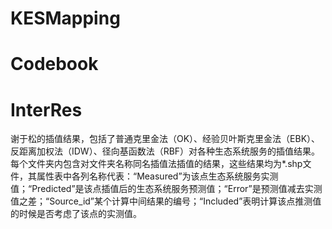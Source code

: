 # KESMapping

# Codebook 

# InterRes

谢于松的插值结果，包括了普通克里金法（OK）、经验贝叶斯克里金法（EBK）、反距离加权法（IDW）、径向基函数法（RBF）对各种生态系统服务的插值结果。每个文件夹内包含对文件夹名称同名插值法插值的结果，这些结果均为*.shp文件，其属性表中各列名称代表：“Measured”为该点生态系统服务实测值；“Predicted”是该点插值后的生态系统服务预测值；“Error”是预测值减去实测值之差；“Source_id”某个计算中间结果的编号；“Included”表明计算该点推测值的时候是否考虑了该点的实测值。
